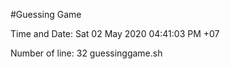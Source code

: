 #Guessing Game

Time and Date: 
Sat 02 May 2020 04:41:03 PM +07

Number of line: 
32 guessinggame.sh
